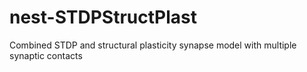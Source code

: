 # nest-STDPStructPlast
Combined STDP and structural plasticity synapse model with multiple synaptic contacts
